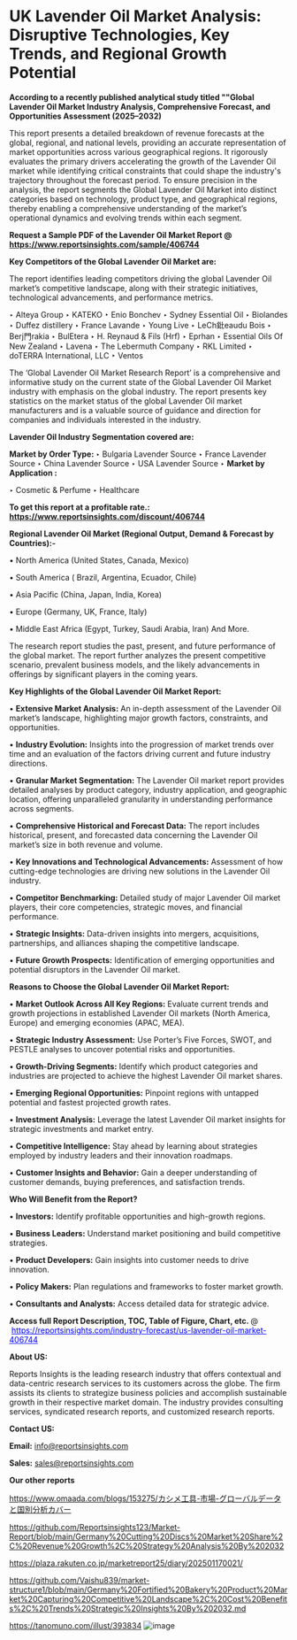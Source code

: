 # UK Lavender Oil Market Analysis: Disruptive Technologies, Key Trends, and Regional Growth Potential

<strong>According to a recently published analytical study titled ""Global Lavender Oil Market Industry Analysis, Comprehensive Forecast, and Opportunities Assessment (2025–2032)</strong>

This report presents a detailed breakdown of revenue forecasts at the global, regional, and national levels, providing an accurate representation of market opportunities across various geographical regions. It rigorously evaluates the primary drivers accelerating the growth of the Lavender Oil market while identifying critical constraints that could shape the industry's trajectory throughout the forecast period. To ensure precision in the analysis, the report segments the Global Lavender Oil Market into distinct categories based on technology, product type, and geographical regions, thereby enabling a comprehensive understanding of the market’s operational dynamics and evolving trends within each segment.

<strong>Request a Sample PDF of the Lavender Oil Market Report </strong><strong>@<a href=https://www.reportsinsights.com/sample/406744 style=color:#0000ff;> https://www.reportsinsights.com/sample/406744</a></strong></font>

<strong>Key Competitors of the Global Lavender Oil Market are:</strong>

The report identifies leading competitors driving the global Lavender Oil market’s competitive landscape, along with their strategic initiatives, technological advancements, and performance metrics.

‣ Alteya Group
‣ KATEKO
‣ Enio Bonchev
‣ Sydney Essential Oil
‣ Biolandes
‣ Duffez distillery
‣ France Lavande
‣ Young Live
‣ LeCh鈚eaudu Bois
‣ Berj門rakia
‣ BulEtera
‣ H. Reynaud & Fils (Hrf)
‣ Eprhan
‣ Essential Oils Of New Zealand
‣ Lavena
‣ The Lebermuth Company
‣ RKL Limited
‣ doTERRA International, LLC
‣ Ventos

The ‘Global Lavender Oil Market Research Report’ is a comprehensive and informative study on the current state of the Global Lavender Oil Market industry with emphasis on the global industry. The report presents key statistics on the market status of the global Lavender Oil market manufacturers and is a valuable source of guidance and direction for companies and individuals interested in the industry.

<strong>Lavender Oil Industry Segmentation covered are:</strong>

<strong>Market by Order Type: </strong>
‣ Bulgaria Lavender Source
‣ France Lavender Source
‣ China Lavender Source
‣ USA Lavender Source
‣ 
<strong>Market by Application :</strong>

‣ Cosmetic & Perfume
‣ Healthcare

<strong>To get this report at a profitable rate.: <a href=https://www.reportsinsights.com/discount/406744 style=color:#0000ff;>https://www.reportsinsights.com/discount/406744</a></strong></font>

<strong>Regional Lavender Oil Market (Regional Output, Demand &amp; Forecast by Countries):-</strong>

• North America (United States, Canada, Mexico)

• South America ( Brazil, Argentina, Ecuador, Chile)

• Asia Pacific (China, Japan, India, Korea)

• Europe (Germany, UK, France, Italy)

• Middle East Africa (Egypt, Turkey, Saudi Arabia, Iran) And More.

The research report studies the past, present, and future performance of the global market. The report further analyzes the present competitive scenario, prevalent business models, and the likely advancements in offerings by significant players in the coming years.

<strong>Key Highlights of the Global Lavender Oil Market Report:</strong>

• <strong>Extensive Market Analysis:</strong> An in-depth assessment of the Lavender Oil market’s landscape, highlighting major growth factors, constraints, and opportunities.

• <strong>Industry Evolution:</strong> Insights into the progression of market trends over time and an evaluation of the factors driving current and future industry directions.

• <strong>Granular Market Segmentation:</strong> The Lavender Oil market report provides detailed analyses by product category, industry application, and geographic location, offering unparalleled granularity in understanding performance across segments.

• <strong>Comprehensive Historical and Forecast Data:</strong> The report includes historical, present, and forecasted data concerning the Lavender Oil market’s size in both revenue and volume.

• <strong>Key Innovations and Technological Advancements:</strong> Assessment of how cutting-edge technologies are driving new solutions in the Lavender Oil industry.

• <strong>Competitor Benchmarking:</strong> Detailed study of major Lavender Oil market players, their core competencies, strategic moves, and financial performance.

• <strong>Strategic Insights:</strong> Data-driven insights into mergers, acquisitions, partnerships, and alliances shaping the competitive landscape.

• <strong>Future Growth Prospects:</strong> Identification of emerging opportunities and potential disruptors in the Lavender Oil market.

<strong>Reasons to Choose the Global Lavender Oil Market Report:</strong>

• <strong>Market Outlook Across All Key Regions:</strong> Evaluate current trends and growth projections in established Lavender Oil markets (North America, Europe) and emerging economies (APAC, MEA).

• <strong>Strategic Industry Assessment:</strong> Use Porter’s Five Forces, SWOT, and PESTLE analyses to uncover potential risks and opportunities.

• <strong>Growth-Driving Segments:</strong> Identify which product categories and industries are projected to achieve the highest Lavender Oil market shares.

• <strong>Emerging Regional Opportunities:</strong> Pinpoint regions with untapped potential and fastest projected growth rates.

• <strong>Investment Analysis:</strong> Leverage the latest Lavender Oil market insights for strategic investments and market entry.

• <strong>Competitive Intelligence:</strong> Stay ahead by learning about strategies employed by industry leaders and their innovation roadmaps.

• <strong>Customer Insights and Behavior:</strong> Gain a deeper understanding of customer demands, buying preferences, and satisfaction trends.

<strong>Who Will Benefit from the Report?</strong>

• <strong>Investors:</strong> Identify profitable opportunities and high-growth regions.

• <strong>Business Leaders:</strong> Understand market positioning and build competitive strategies.

• <strong>Product Developers:</strong> Gain insights into customer needs to drive innovation.

• <strong>Policy Makers:</strong> Plan regulations and frameworks to foster market growth.

• <strong>Consultants and Analysts:</strong> Access detailed data for strategic advice.
</ul>
<strong>Access full Report Description, TOC, Table of Figure, Chart, etc. </strong>@  <a href=https://reportsinsights.com/industry-forecast/us-lavender-oil-market-406744 style=color:#0000ff;>https://reportsinsights.com/industry-forecast/us-lavender-oil-market-406744</a></font>

<strong><strong>About US</strong>:</strong>

Reports Insights is the leading research industry that offers contextual and data-centric research services to its customers across the globe. The firm assists its clients to strategize business policies and accomplish sustainable growth in their respective market domain. The industry provides consulting services, syndicated research reports, and customized research reports.

<strong>Contact US:</strong>

<p class=""""><b>Email:</b> <a href=mailto:info@reportsinsights.com>info@reportsinsights.com</a></p>
<p class=""""><b>Sales:</b> <a href=mailto:sales@reportsinsights.com>sales@reportsinsights.com</a></p>

<strong>Our other reports</strong>

<a href=https://www.omaada.com/blogs/153275/カシメ工具-市場-グローバルデータと国別分析カバー>https://www.omaada.com/blogs/153275/カシメ工具-市場-グローバルデータと国別分析カバー</a>

<a href=https://github.com/Reportsinsights123/Market-Report/blob/main/Germany%20Cutting%20Discs%20Market%20Share%2C%20Revenue%20Growth%2C%20Strategy%20Analysis%20By%202032>https://github.com/Reportsinsights123/Market-Report/blob/main/Germany%20Cutting%20Discs%20Market%20Share%2C%20Revenue%20Growth%2C%20Strategy%20Analysis%20By%202032</a>

<a href=https://plaza.rakuten.co.jp/marketreport25/diary/202501170021/>https://plaza.rakuten.co.jp/marketreport25/diary/202501170021/</a>

<a href=https://github.com/Vaishu839/market-structure1/blob/main/Germany%20Fortified%20Bakery%20Product%20Market%20Capturing%20Competitive%20Landscape%2C%20Cost%20Benefits%2C%20Trends%20Strategic%20Insights%20By%202032.md>https://github.com/Vaishu839/market-structure1/blob/main/Germany%20Fortified%20Bakery%20Product%20Market%20Capturing%20Competitive%20Landscape%2C%20Cost%20Benefits%2C%20Trends%20Strategic%20Insights%20By%202032.md</a>

<a href=https://tanomuno.com/illust/393834>https://tanomuno.com/illust/393834</a>
![image](https://github.com/user-attachments/assets/a243c91d-3fd2-442a-a3d4-41fd04ed93fe)
